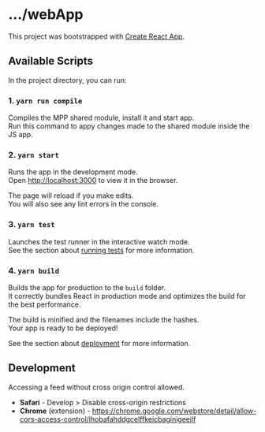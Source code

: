 # .../webApp

This project was bootstrapped with [Create React App](https://github.com/facebook/create-react-app).

## Available Scripts

In the project directory, you can run:

### 1. `yarn run compile`

Compiles the MPP shared module, install it and start app.\
Run this command to appy changes made to the shared module inside the JS app.

### 2. `yarn start`

Runs the app in the development mode.\
Open [http://localhost:3000](http://localhost:3000) to view it in the browser.

The page will reload if you make edits.\
You will also see any lint errors in the console.

### 3. `yarn test`

Launches the test runner in the interactive watch mode.\
See the section about [running tests](https://facebook.github.io/create-react-app/docs/running-tests) for more information.

### 4. `yarn build`

Builds the app for production to the `build` folder.\
It correctly bundles React in production mode and optimizes the build for the best performance.

The build is minified and the filenames include the hashes.\
Your app is ready to be deployed!

See the section about [deployment](https://facebook.github.io/create-react-app/docs/deployment) for more information.

## Development

Accessing a feed without cross origin control allowed.
- **Safari**  - Develop > Disable cross-origin restrictions
- **Chrome** (extension) - https://chrome.google.com/webstore/detail/allow-cors-access-control/lhobafahddgcelffkeicbaginigeejlf